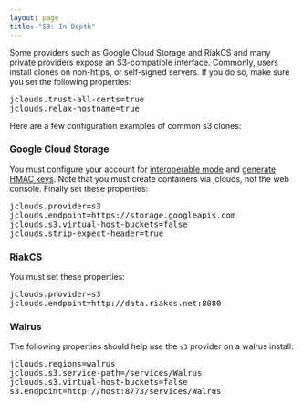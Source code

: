 ```yaml
---
layout: page
title: "S3: In Depth"
---
```


Some providers such as Google Cloud Storage and RiakCS and many private providers expose an S3-compatible interface.  Commonly, users install clones on non-https, or self-signed servers.  If you do so, make sure you set the following properties:

<pre>
jclouds.trust-all-certs=true
jclouds.relax-hostname=true
</pre>

Here are a few configuration examples of common s3 clones:

### Google Cloud Storage
You must configure your account for [interoperable mode](https://developers.google.com/storage/docs/reference/v1/apiversion1#interoperable) and [generate HMAC keys](https://developers.google.com/storage/docs/reference/v1/getting-startedv1#keys).  Note that you must create containers via jclouds, not the web console.  Finally set these properties:

<pre>
jclouds.provider=s3
jclouds.endpoint=https://storage.googleapis.com
jclouds.s3.virtual-host-buckets=false
jclouds.strip-expect-header=true
</pre>

### RiakCS
You must set these properties:

<pre>
jclouds.provider=s3
jclouds.endpoint=http://data.riakcs.net:8080
</pre>

### Walrus
The following properties should help use the `s3` provider on a walrus install:

<pre>
jclouds.regions=walrus
jclouds.s3.service-path=/services/Walrus
jclouds.s3.virtual-host-buckets=false
s3.endpoint=http://host:8773/services/Walrus
</pre>

